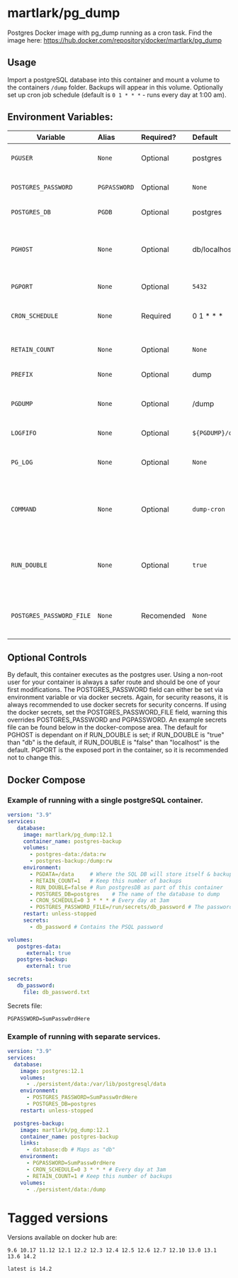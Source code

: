 martlark/pg_dump
================

Postgres Docker image with pg_dump running as a cron task. Find the image
here: https://hub.docker.com/repository/docker/martlark/pg_dump

## Usage

Import a postgreSQL database into this container and mount a volume to the containers `/dump` folder. 
Backups will appear in this volume. Optionally set up cron job schedule (default is `0 1 * * *` - 
runs every day at 1:00 am).

## Environment Variables:

| Variable                 | Alias        | Required?  | Default               | Description                                                                   |
|--------------------------|:-------------|:-----------|:----------------------|:------------------------------------------------------------------------------|
| `PGUSER`                 | `None`       | Optional   | postgres              | The user for accessing the database                                           |
| `POSTGRES_PASSWORD`      | `PGPASSWORD` | Optional   | `None`                | The password for accessing the database                                       |
| `POSTGRES_DB`            | `PGDB`       | Optional   | postgres              | The name of the database                                                      |
| `PGHOST`                 | `None`       | Optional   | db/localhost | The hostname of the database. `db` is the default if RUN_DOUBLE, `localhost` otherwise |
| `PGPORT`                 | `None`       | Optional   | `5432`                | The port for the database                                                     |
| `CRON_SCHEDULE`          | `None`       | Required   | 0 1 * * *             | The cron schedule at which to run the pg_dump                                 |
| `RETAIN_COUNT`           | `None`       | Optional   | `None`                | Optionally, a number to retain, delete older files                            |
| `PREFIX`                 | `None`       | Optional   | dump                  | Optionally, prefix for dump files                                             |
| `PGDUMP`                 | `None`       | Optional   | /dump                 | Optionally, define a different location to dump your backups.                 |
| `LOGFIFO`                | `None`       | Optional   | `${PGDUMP}/cron.fifo` | Location to write cron logs to.                                               |
| `PG_LOG`                 | `None`       | Optional   | `None`                | Optionally, set any value to view this env inside of the container            |
| `COMMAND`                | `None`       | Optional   | `dump-cron` | Options: `dump` dumps the database and exit, `dump-cron` creates a cron job and runs    |
| `RUN_DOUBLE`             | `None`       | Optional   | `true`        | "true" does not enable the PostgreSQL database within this container, "false" does    |
| `POSTGRES_PASSWORD_FILE` | `None`       | Recomended | `None`                | Location of the password file. Overrides `POSTGRES_PASSWORD` and `PGPASSWORD` |

## Optional Controls

By default, this container executes as the postgres user. Using a non-root user for your container
is always a safer route and should be one of your first modifications. The POSTGRES_PASSWORD field can 
either be set via environment variable or via docker secrets. Again, for security reasons, it is
always recommended to use docker secrets for security concerns. If using the docker secrets, set the
POSTGRES_PASSWORD_FILE field, warning this overrides POSTGRES_PASSWORD and PGPASSWORD. An example secrets 
file can be found below in the docker-compose area. The default for PGHOST is dependant on if RUN_DOUBLE 
is set; if RUN_DOUBLE is "true" than "db" is the default, if RUN_DOUBLE is "false" than "localhost" is
the default. PGPORT is the exposed port in the container, so it is recommended not to change this. 

## Docker Compose

### Example of running with a single postgreSQL container.

```yaml
version: "3.9"
services:
   database:
     image: martlark/pg_dump:12.1
     container_name: postgres-backup
     volumes:
       - postgres-data:/data:rw
       - postgres-backup:/dump:rw
     environment:
       - PGDATA=/data     # Where the SQL DB will store itself & backups will dump
       - RETAIN_COUNT=1   # Keep this number of backups
       - RUN_DOUBLE=false # Run postgresDB as part of this container
       - POSTGRES_DB=postgres    # The name of the database to dump
       - CRON_SCHEDULE=0 3 * * * # Every day at 3am
       - POSTGRES_PASSWORD_FILE=/run/secrets/db_password # The password file
     restart: unless-stopped
     secrets:
       - db_password # Contains the PSQL password

volumes:
   postgres-data:
      external: true
   postgres-backup:
      external: true

secrets:
   db_password:
     file: db_password.txt
```

Secrets file:
```text
PGPASSWORD=SumPassw0rdHere
```

### Example of running with separate services.

```yaml
version: "3.9"
services:
  database:
    image: postgres:12.1
    volumes:
      - ./persistent/data:/var/lib/postgresql/data
    environment:
      - POSTGRES_PASSWORD=SumPassw0rdHere
      - POSTGRES_DB=postgres
    restart: unless-stopped

  postgres-backup:
    image: martlark/pg_dump:12.1
    container_name: postgres-backup
    links:
      - database:db # Maps as "db"
    environment:
      - PGPASSWORD=SumPassw0rdHere
      - CRON_SCHEDULE=0 3 * * * # Every day at 3am
      - RETAIN_COUNT=1 # Keep this number of backups
    volumes:
      - ./persistent/data:/dump
```

Tagged versions
===============

Versions available on docker hub are:

    9.6 10.17 11.12 12.1 12.2 12.3 12.4 12.5 12.6 12.7 12.10 13.0 13.1 13.6 14.2
	
    latest is 14.2

